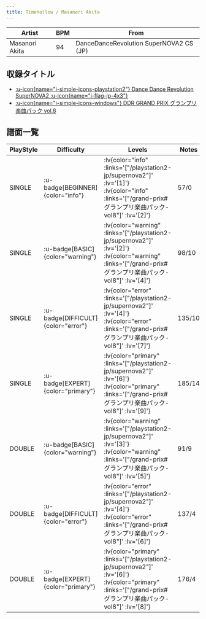 ```yaml
---
title: TimeHollow / Masanori Akita
---
```


|Artist|BPM|From|
|------|---|----|
|Masanori Akita|94|DanceDanceRevolution SuperNOVA2 CS (JP)|

## 収録タイトル

- [ :u-icon{name="i-simple-icons-playstation2"} Dance Dance Revolution SuperNOVA2 :u-icon{name="i-flag-jp-4x3"} ](/playstation2-jp/supernova2)
- [ :u-icon{name="i-simple-icons-windows"} DDR GRAND PRIX グランプリ楽曲パック vol.8](/grand-prix#グランプリ楽曲パック-vol8)

## 譜面一覧

|PlayStyle|Difficulty|Levels|Notes|Movie|
|---------|----------|------|-----|-----|
|SINGLE| :u-badge[BEGINNER]{color="info"} | :lv{color="info" :links='["/playstation2-jp/supernova2"]' :lv='[1]'}  :lv{color="info" :links='["/grand-prix#グランプリ楽曲パック-vol8"]' :lv='[2]'} |57/0||
|SINGLE| :u-badge[BASIC]{color="warning"} | :lv{color="warning" :links='["/playstation2-jp/supernova2"]' :lv='[2]'}  :lv{color="warning" :links='["/grand-prix#グランプリ楽曲パック-vol8"]' :lv='[4]'} |98/10||
|SINGLE| :u-badge[DIFFICULT]{color="error"} | :lv{color="error" :links='["/playstation2-jp/supernova2"]' :lv='[4]'}  :lv{color="error" :links='["/grand-prix#グランプリ楽曲パック-vol8"]' :lv='[7]'} |135/10||
|SINGLE| :u-badge[EXPERT]{color="primary"} | :lv{color="primary" :links='["/playstation2-jp/supernova2"]' :lv='[6]'}  :lv{color="primary" :links='["/grand-prix#グランプリ楽曲パック-vol8"]' :lv='[9]'} |185/14||
|DOUBLE| :u-badge[BASIC]{color="warning"} | :lv{color="warning" :links='["/playstation2-jp/supernova2"]' :lv='[3]'}  :lv{color="warning" :links='["/grand-prix#グランプリ楽曲パック-vol8"]' :lv='[5]'} |91/9||
|DOUBLE| :u-badge[DIFFICULT]{color="error"} | :lv{color="error" :links='["/playstation2-jp/supernova2"]' :lv='[4]'}  :lv{color="error" :links='["/grand-prix#グランプリ楽曲パック-vol8"]' :lv='[6]'} |137/4||
|DOUBLE| :u-badge[EXPERT]{color="primary"} | :lv{color="primary" :links='["/playstation2-jp/supernova2"]' :lv='[6]'}  :lv{color="primary" :links='["/grand-prix#グランプリ楽曲パック-vol8"]' :lv='[8]'} |176/4||
